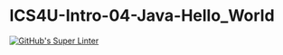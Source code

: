 # ICS4U-Intro-04-Java-Hello_World
[![GitHub's Super Linter](https://github.com/Marlon-Poddalgoda/ICS4U-Intro-04-Java-Hello_World/workflows/GitHub's%20Super%20Linter/badge.svg)](https://github.com/Marlon-Poddalgoda/ICS4U-Intro-04-Java-Hello_World/actions)
